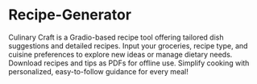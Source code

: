 # Recipe-Generator
Culinary Craft is a Gradio-based recipe tool offering tailored dish suggestions and detailed recipes. Input your groceries, recipe type, and cuisine preferences to explore new ideas or manage dietary needs. Download recipes and tips as PDFs for offline use. Simplify cooking with personalized, easy-to-follow guidance for every meal!
